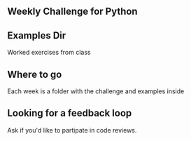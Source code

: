 ## Weekly Challenge for Python

Examples Dir
--
Worked exercises from class 

Where to go
--
Each week is a folder with the challenge and examples inside

Looking for a feedback loop
-- 
Ask if you'd like to partipate in code reviews.
